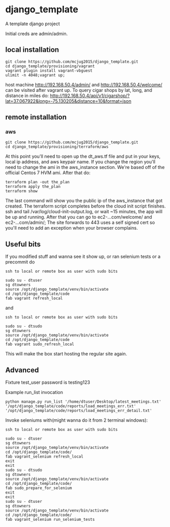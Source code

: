 # django_template

A template django project

Initial creds are admin/admin.

## local installation
```
git clone https://github.com/mcjug2015/django_template.git
cd django_template/provisioning/vagrant
vagrant plugin install vagrant-vbguest
ulimit -n 4048;vagrant up;
```
host machine http://192.168.50.4/admin/ and http://192.168.50.4/welcome/ can be visited after vagrant up.
To query cigar shops by lat, long, and distance in miles do:
http://192.168.50.4/api/v1/cigarshop/?lat=37.067922&long=-75.130205&distance=10&format=json

## remote installation
### aws
```
git clone https://github.com/mcjug2015/django_template.git
cd django_template/provisioning/terraform/aws
```
At this point you'll need to open up the dt_aws.tf file and put in your keys, local ip address, and aws keypair name. If you change the region you'll need to change the ami in the aws_instance section. We're based off of the official Centos 7 HVM ami. After that do:
```
terraform plan -out the_plan
terraform apply the_plan
terraform show
```
The last command will show you the public ip of the aws_instance that got created. The terraform script completes before the cloud init script finishes. ssh and tail /var/log/cloud-init-output.log, or wait ~15 minutes, the app will be up and running. After that you can go to ec2-...com/welcome/ and ec2-...com/admin/; The site forwards to 443 uses a self signed cert so you'll need to add an exception when your browser complains.


## Useful bits
If you modified stuff and wanna see it show up, or ran selenium tests or a precommit do
```
ssh to local or remote box as user with sudo bits

sudo su - dtuser
sg dtowners
source /opt/django_template/venv/bin/activate
cd /opt/django_template/code
fab vagrant refresh_local
```
and
```
ssh to local or remote box as user with sudo bits

sudo su - dtsudo
sg dtowners
source /opt/django_template/venv/bin/activate
cd /opt/django_template/code
fab vagrant sudo_refresh_local
```
This will make the box start hosting the regular site again.


## Advanced


Fixture test_user password is testing123


Example run_list invocation
```
python manage.py run_list '/home/dtuser/Desktop/latest_meetings.txt' '/opt/django_template/code/reports/load_meetings_err.txt' '/opt/django_template/code/reports/load_meetings_err_detail.txt'
```

Invoke seleniums with(might wanna do it from 2 terminal windows):
```
ssh to local or remote box as user with sudo bits

sudo su - dtuser
sg dtowners
source /opt/django_template/venv/bin/activate
cd /opt/django_template/code/
fab vagrant_selenium refresh_local
exit
exit
sudo su - dtsudo
sg dtowners
source /opt/django_template/venv/bin/activate
cd /opt/django_template/code/
fab sudo_prepare_for_selenium
exit
exit
sudo su - dtuser
sg dtowners
source /opt/django_template/venv/bin/activate
cd /opt/django_template/code/
fab vagrant_selenium run_selenium_tests
```
